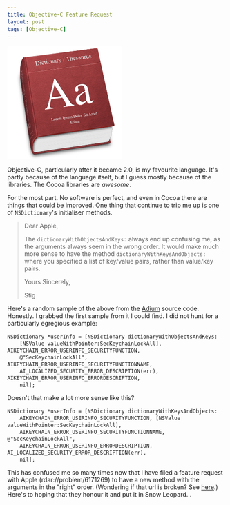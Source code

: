 ```yaml
---
title: Objective-C Feature Request
layout: post
tags: [Objective-C]
---
```


<div class="right">
<img src="/images/dictionary.jpg" alt="dictionary icon" width="266" height="262" />
</div>

Objective-C, particularly after it became 2.0, is my favourite language.
It's partly because of the language itself, but I guess mostly because of
the libraries. The Cocoa libraries are <em>awesome</em>.

For the most part. No software is perfect, and even in Cocoa there are
things that could be improved. One thing that continue to trip me up is one
of <code>NSDictionary</code>'s initialiser methods.

> Dear Apple,
>
> The `dictionaryWithObjectsAndKeys:` always end up confusing me, as the
> arguments always seem in the wrong order. It would make much more sense to
> have the method `dictionaryWithKeysAndObjects:` where you
> specified a list of key/value pairs, rather than value/key pairs.
>
> Yours Sincerely,
>
> Stig

Here's a random sample of the above from the <a href="http://www.adiumx.com/">Adium</a>
source code. Honestly. I grabbed the first sample from it I could find. I did not hunt for
a particularly egregious example:

    NSDictionary *userInfo = [NSDictionary dictionaryWithObjectsAndKeys:
        [NSValue valueWithPointer:SecKeychainLockAll], AIKEYCHAIN_ERROR_USERINFO_SECURITYFUNCTION,
        @"SecKeychainLockAll", AIKEYCHAIN_ERROR_USERINFO_SECURITYFUNCTIONNAME,
        AI_LOCALIZED_SECURITY_ERROR_DESCRIPTION(err), AIKEYCHAIN_ERROR_USERINFO_ERRORDESCRIPTION,
        nil];


Doesn't that make a lot more sense like this?

    NSDictionary *userInfo = [NSDictionary dictionaryWithKeysAndObjects:
        AIKEYCHAIN_ERROR_USERINFO_SECURITYFUNCTION, [NSValue valueWithPointer:SecKeychainLockAll],
        AIKEYCHAIN_ERROR_USERINFO_SECURITYFUNCTIONNAME, @"SecKeychainLockAll",
        AIKEYCHAIN_ERROR_USERINFO_ERRORDESCRIPTION, AI_LOCALIZED_SECURITY_ERROR_DESCRIPTION(err),
        nil];


This has confused me so many times now that I have filed a feature request
with Apple (rdar://problem/6171269) to have a new method with the arguments
in the "right" order. (Wondering if that url is broken? See <a
href="http://rentzsch.com/notes/rdarUrls">here</a>.) Here's to hoping that
they honour it and put it in Snow Leopard...

